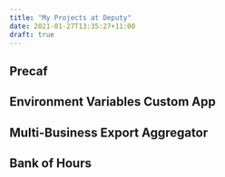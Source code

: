 ```yaml
---
title: "My Projects at Deputy"
date: 2021-01-27T13:35:27+11:00
draft: true
---
```


## Precaf

## Environment Variables Custom App

## Multi-Business Export Aggregator

## Bank of Hours

